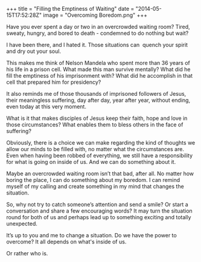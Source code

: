 +++
title = "Filling the Emptiness of Waiting"
date = "2014-05-15T17:52:28Z"
image = "Overcoming Boredom.png"
+++

Have you ever spent a day or two in an overcrowded waiting room? Tired, sweaty, hungry, and bored to death - condemned to do nothing but wait?

I have been there, and I hated it. Those situations can  quench your spirit and dry out your soul.

This makes me think of Nelson Mandela who spent more than 36 years of his life in a prison cell. What made this man survive mentally? What did he fill the emptiness of his imprisonment with? What did he accomplish in that cell that prepared him for presidency?

It also reminds me of those thousands of imprisoned followers of Jesus, their meaningless suffering, day after day, year after year, without ending, even today at this very moment.

What is it that makes disciples of Jesus keep their faith, hope and love in those circumstances? What enables them to bless others in the face of suffering?

Obviously, there is a choice we can make regarding the kind of thoughts we allow our minds to be filled with, no matter what the circumstances are. Even when having been robbed of everything, we still have a responsibility for what is going on inside of us. And we can do something about it.

Maybe an overcrowded waiting room isn’t that bad, after all. No matter how boring the place, I can do something about my boredom. I can remind myself of my calling and create something in my mind that changes the situation.

So, why not try to catch someone’s attention and send a smile? Or start a conversation and share a few encouraging words? It may turn the situation round for both of us and perhaps lead up to something exciting and totally unexpected.

It’s up to you and me to change a situation. Do we have the power to overcome? It all depends on what's inside of us.

Or rather who is.
